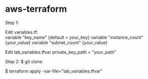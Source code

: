 # aws-terraform

Step 1:

Edit variables.tf:  
variable "key_name" {default = your_key} 
variable "instance_count" {your_value}
variable "subnet_count" {your_value}

Edit lab_variables.tfvar
private_key_path = "your_path"


Step 2:
$ git clone

$ terraform apply -var-file="lab_variables.tfvar" 

